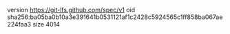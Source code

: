 version https://git-lfs.github.com/spec/v1
oid sha256:ba05ba0b10a3e391641b0531121af1c2428c5924565c1ff858ba067ae224faa3
size 4014
